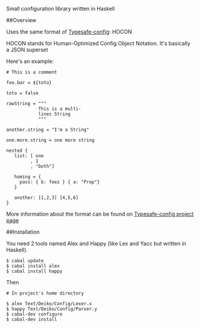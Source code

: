 Small configuration library written in Haskell

##Overview

Uses the same format of [Typesafe-config](https://github.com/typesafehub/config): HOCON

HOCON stands for Human-Optimized Config Object Notation. It's basically a JSON superset

Here's an example:

```
# This is a comment

foo.bar = ${toto}

toto = false

rawString = """
            This is a multi-
            lines String
            """

another.string = "I'm a String"

one.more.string = one more string

nested {
   list: [ one
         , 1
         , "both"]
   
   homing = { 
     pass: { b: feez } { a: "Prop"}
   }

   another: [1,2,3] [4,5,6]
}
```

More information about the format can be found on [Typesafe-config project page](https://github.com/typesafehub/config)

##Installation

You need 2 tools named Alex and Happy (like Lex and Yacc but written in Haskell). 

```
$ cabal update
$ cabal install alex
$ cabal install happy
```

Then

```
# In project's home directory

$ alex Text/Deiko/Config/Lexer.x
$ happy Text/Deiko/Config/Parser.y
$ cabal-dev configure
$ cabal-dev install
```
